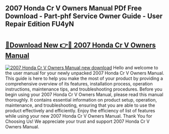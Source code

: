 ## 2007 Honda Cr V Owners Manual PDf Free Download - Part-phf Service Owner Guide - User Repair Edition FU4yN

# <h2><a href="http://bc16947.oget.top/?id=2007+Honda+Cr+V+Owners+Manual">🔗Download New 👉🔴 2007 Honda Cr V Owners Manual</a></h2>

[![2007 Honda Cr V Owners Manual new download](https://i.imgur.com/5g1atiW.png)](http://bc16947.oget.top/?id=2007+Honda+Cr+V+Owners+Manual)
Hello and welcome to the user manual for your newly unpacked 2007 Honda Cr V Owners Manual. This guide is here to help you make the most of your product by providing a comprehensive overview of its features, installation process, operation instructions, maintenance tips, and troubleshooting procedures. Before you begin using your 2007 Honda Cr V Owners Manual, please read this manual thoroughly. It contains essential information on product setup, operation, maintenance, and troubleshooting, ensuring that you are able to use the product effectively and efficiently. Enjoy the efficiency of list of features while using your new 2007 Honda Cr V Owners Manual. Thank You for Choosing Us! We appreciate your trust and support 2007 Honda Cr V Owners Manual.
